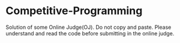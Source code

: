 # Competitive-Programming
Solution of some Online Judge(OJ). Do not copy and paste. Please understand and read the code before submitting in the online judge.
